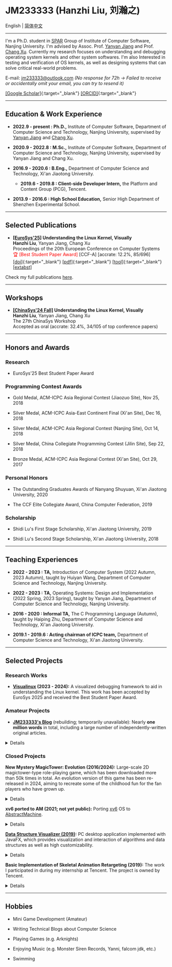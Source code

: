 # JM233333 (Hanzhi Liu, 刘瀚之)

English | [简体中文](index-zh-cn.md)

---

I'm a Ph.D. student in [SPAR](http://ics.nju.edu.cn/spar/) Group of Institute of Computer Software, Nanjing University. I'm advised by Assoc. Prof. [Yanyan Jiang](https://ics.nju.edu.cn/~jyy/) and Prof. [Chang Xu](https://cs.nju.edu.cn/changxu/). Currently my research focuses on understanding and debugging operating system kernels and other system softwares. I'm also Interested in testing and verification of OS kernels, as well as designing systems that can solve critical real-world problems.

E-mail: jm233333@outlook.com *(No response for 72h → Failed to receive or accidentally omit your email, you can try to resend it)*

[[Google Scholar]](https://scholar.google.com/citations?user=tiRdjOEAAAAJ){:target="_blank"}
[[ORCID]](https://orcid.org/0009-0005-2732-3971){:target="_blank"}

---

## Education & Work Experience

- **2022.9 - present : Ph.D.,** Institute of Computer Software, Department of Computer Science and Technology, Nanjing University, supervised by [Yanyan Jiang](https://ics.nju.edu.cn/~jyy/) and [Chang Xu](https://cs.nju.edu.cn/changxu/).

- **2020.9 - 2022.8 : M.Sc.,** Institute of Computer Software, Department of Computer Science and Technology, Nanjing University, supervised by Yanyan Jiang and Chang Xu.

- **2016.9 - 2020.6 : B.Eng.,** Department of Computer Science and Technology, Xi'an Jiaotong University.

  - **2019.6 - 2019.8 : Client-side Developer Intern,** the Platform and Content Group (PCG), Tencent.

- **2013.9 - 2016.6 : High School Education,** Senior High Department of Shenzhen Experimental School.

---

## Selected Publications

- **[[EuroSys'25]](https://2025.eurosys.org/index.html) Understanding the Linux Kernel, Visually** <br/>
**Hanzhi Liu**, Yanyan Jiang, Chang Xu <br/>
Proceedings of the 20th European Conference on Computer Systems <br/>
<span style="color:red">🏆 [Best Student Paper Award]</span> [CCF-A] [accrate: 12.2%, 85/696] <br/>
[[doi]](https://doi.org/10.1145/3689031.3696095){:target="_blank"}
[[pdf]](/assets/papers/visualinux-eurosys25.pdf){:target="_blank"}
[[tool]](https://icsnju.github.io/visualinux/){:target="_blank"}
[[extabst]](/extabsts/visualinux.md)

Check my full publications [here](/publications.md).

---

## Workshops

- **[[ChinaSys'24 Fall]](https://cnsys-2024fall.cn/) Understanding the Linux Kernel, Visually** <br/>
**Hanzhi Liu**, Yanyan Jiang, Chang Xu <br/>
The 27th ChinaSys Workshop <br/>
Accepted as oral (accrate: 32.4%, 34/105 of top conference papers) <br/>

---

## Honors and Awards

### Research

- EuroSys'25 Best Student Paper Award

### Programming Contest Awards

- Gold Medal, ACM-ICPC Asia Regional Contest (Jiaozuo Site), Nov 25, 2018

- Silver Medal, ACM-ICPC Asia-East Continent Final (Xi'an Site), Dec 16, 2018

- Silver Medal, ACM-ICPC Asia Regional Contest (Nanjing Site), Oct 14, 2018

- Silver Medal, China Collegiate Programming Contest (Jilin Site), Sep 22, 2018

- Bronze Medal, ACM-ICPC Asia Regional Contest (Xi'an Site), Oct 29, 2017

### Personal Honors

- The Outstanding Graduates Awards of Nanyang Shuyuan, Xi'an Jiaotong University, 2020

- The CCF Elite Collegiate Award, China Computer Federation, 2019

### Scholarship

- Shidi Lu's First Stage Scholarship, Xi'an Jiaotong University, 2019

- Shidi Lu's Second Stage Scholarship, Xi'an Jiaotong University, 2018

---

## Teaching Experiences

- **2022 - 2023 : TA,** Introduction of Computer System (2022 Autumn, 2023 Autumn), taught by Huiyan Wang, Department of Computer Science and Technology, Nanjing University.

- **2022 - 2023 : TA,** Operating Systems: Design and Implementation (2022 Spring, 2023 Spring), taught by Yanyan Jiang, Department of Computer Science and Technology, Nanjing University.

- **2016 - 2020 : Informal TA,** The C Programming Language (Autumn), taught by Haiping Zhu, Department of Computer Science and Technology, Xi'an Jiaotong University.

- **2019.1 - 2019.6 : Acting chairman of ICPC team,** Department of Computer Science and Technology, Xi'an Jiaotong University.

---

## Selected Projects

### Research Works

- **[Visualinux](https://icsnju.github.io/visualinux/) (2023 - 2024):** A visualized debugging framework to aid in understanding the Linux kernel. This work has been accepted by EuroSys 2025 and received the Best Student Paper Award.

### Amateur Projects

- **[JM233333's Blog](https://blog.jm233333.com)** (rebuilding; temporarily unavailable): Nearly **one million words** in total, including a large number of independently-written original articles.

<p><details><summary>Details</summary><ul>

<li> Basic tutorials of computer science knowledge, incluing programming languages (C/C++), algorithms and data structures, and graph theory. </li>

<li> Detailed solutions of programming problems, including LeetCode and challenging ICPC problems. </li>

<li> Other computer science knowledge sharing articles. </li>

</ul></details></p>

### Closed Projects

**New Mystery MagicTower: Evolution (2016/2024):** Large-scale 2D magictower-type role-playing game, which has been downloaded more than 50k times in total. An evolution version of this game has been re-released in 2024, aiming to recreate some of the childhood fun for the fan players who have grown up.

<p><details><summary>Details</summary><ul>

<li> The game is far from excellent, but it was made in my spare time when I was still in high school. </li>

<li> Built on RGSS, a game engine that has been abandoned by the times. </li>

<li> Abundant and well-designed game content, but with naiive arts and stories (restricted by amateur level and my age at that time). </li>

<li> Its art design may be too outdated, but the game levels are challenging for players of all ages, taking dozens of hours to clear. </li>

<li> This game is no longer maintained, but the final version artifact can still be downloaded. </li>

</ul></details></p>

**xv6 ported to AM (2021; not yet public):** Porting [xv6](https://github.com/mit-pdos/xv6-public) OS to [AbstractMachine](https://github.com/NJU-ProjectN/abstract-machine).

<p><details><summary>Details</summary><ul>

<li> This project is supervised by Dr. [Yanyan Jiang](https://ics.nju.edu.cn/~jyy/). </li>

<li> Based on [AbstractMachine](https://github.com/NJU-ProjectN/abstract-machine), a minimal, modularized, and machine-independent hardware abstraction layer. </li>

</ul></details></p>

**[Data Structure Visualizer (2019)](https://github.com/JM233333/data-structure-visualizer):** PC desktop application implemented with JavaFX, which provides visualization and interaction of algorithms and data structures as well as high customizability.

<p><details><summary>Details</summary><ul>

<li> Designed as a auxiliary tool for teaching. Both students and teachers can use and benefit from it. </li>

<li> Provides graphical representation, step-by-step animation demonstration and a synchronous code tracking. </li>

<li> Provides convenient support for user extensions. Programmers can customize only with a basic understanding of Java syntax and the compliance with some preset rules. </li>

<li> Supports batch processing of operations on the visualized structure. </li>

</ul></details></p>

**Basic Implementation of Skeletal Animation Retargeting (2019):** The work I participated in during my internship at Tencent. The project is owned by Tencent.

<p><details><summary>Details</summary><ul>

<li> The implementation is based on [three.js](https://github.com/mrdoob/three.js/) , a well-known open source 3D engine. </li>

<li> Requires basic knowledge of computer graphics, 3D mathematics, skeletal animation, etc. </li>

<li> The principle of this technology is not difficult, but practical implementation faces many challenges. There are mature commercial implementations in the community, but it is not suitable for projects within the group, so a re-implementation is necessary. </li>

<li> Its significance includes but is not limited to: reducing the workload of art staff, facilitating update and maintenance of animation data, saving space resources of upper-level applications, etc. </li>

<li> This project has been handed over to Tencent. </li>

</ul></details></p>

---

## Hobbies

- Mini Game Development (Amateur)

- Writing Technical Blogs about Computer Science

- Playing Games (e.g. Arknights)

- Enjoying Music (e.g. Monster Siren Records, Yanni, falcom jdk, etc.)

- Swimming
